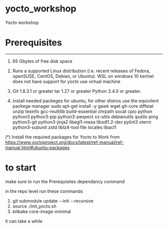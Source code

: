 # yocto_workshop
Yocto workshop


# Prerequisites
----------------

1. 65 Gbytes of free disk space

2. Runs a supported Linux distribution (i.e. recent releases of Fedora, openSUSE, CentOS, Debian, or Ubuntu). WSL on windows 10 kerlnel does not have support for yocto use virtual machine

3. 	Git 1.8.3.1 or greater
	tar 1.27 or greater
	Python 3.4.0 or greater.
	

4. install needed packeges for ubuntu, for other distros use the equivilent packege manager 
	sudo apt-get install -y gawk wget git-core diffstat unzip texinfo gcc-multilib build-essential chrpath socat cpio python python3 python3-pip python3-pexpect xz-utils debianutils iputils-ping python3-git python3-jinja2 libegl1-mesa libsdl1.2-dev pylint3 xterm python3-subunit zstd liblz4-tool file locales libacl1


(*) Install the required packages for Yocto to Work from
        https://www.yoctoproject.org/docs/latest/ref-manual/ref-manual.html#ubuntu-packages


# to start
make sure to run the Prerequisites dependancy command

in the repo level run these commands

1. git submodule update --init --recursive
2. source ./init_yocto.sh
3. bitbake core-image-minimal

it can take a while 